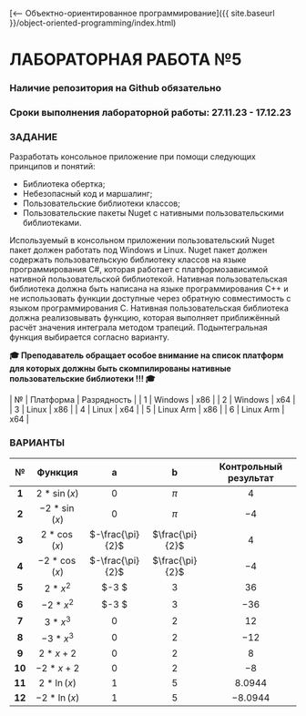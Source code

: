 [⟵ Объектно-ориентированное программирование]({{ site.baseurl }}/object-oriented-programming/index.html)

# **ЛАБОРАТОРНАЯ РАБОТА №5**

### **Наличие репозитория на Github обязательно**

### **Сроки выполнения лабораторной работы: 27.11.23 - 17.12.23**

### **ЗАДАНИЕ**

Разработать консольное приложение при помощи следующих принципов и понятий:
*   Библиотека обертка;
*	Небезопасный код и маршалинг;
*   Пользовательские библиотеки классов;
*   Пользовательские пакеты Nuget c нативными пользовательскими библиотеками.

Используемый в консольном приложении пользовательский Nuget пакет должен работать под Windows и Linux. Nuget пакет должен содержать пользовательскую библиотеку классов на языке программирования C#, которая работает с платформозависимой нативной пользовательской библиотекой. Нативная пользовательская библиотека должна быть написана на языке программирования C++ и не использовать функции доступные через обратную совместимость с языком программирования С. Нативная пользовательская библиотека должна реализовывать функцию, которая выполняет приближённый расчёт значения интеграла методом трапеций. Подынтегральная функция выбирается согласно варианту.

**🎓 Преподаватель обращает особое внимание на список платформ для которых должны быть скомпилированы нативные пользовательские библиотеки !!! 🎓**

| № | Платформа | Разрядность |
| 1 | Windows | x86 |
| 2 | Windows | x64 |
| 3 | Linux | x86 |
| 4 | Linux | x64 |
| 5 | Linux Arm | x86 |
| 6 | Linux Arm | x64 |

### **ВАРИАНТЫ**

| № | Функция | a | b | Контрольный результат |
|:-:|:-:|:-:|:-:|:-:|
| **1** | $2*\sin(x)$ | $0$ | $\pi$ | $4$ |
| **2** | $-2*\sin(x)$ | $0$ | $\pi$ | $-4$ |
| **3** | $2*\cos(x)$ | $-\frac{\pi}{2}$ | $\frac{\pi}{2}$ | $4$ |
| **4** | $-2*\cos(x)$ | $-\frac{\pi}{2}$ | $\frac{\pi}{2}$ | $-4$ |
| **5** | $2*x^2$ | $-3 $ | $3$ | $36$ |
| **6** | $-2*x^2$ | $-3 $ | $3$ | $-36$ |
| **7** | $3*x^3$ | $0$ | $2$ | $12$ |
| **8** | $-3*x^3$ | $0$ | $2$ | $-12$ |
| **9** | $2*x+2$ | $0$ | $2$ | $8$ |
| **10** | $-2*x+2$ | $0$ | $2$ | $-8$ |
| **11** | $2*\ln(x)$ | $1$ | $5$ | $8.0944$ |
| **12** | $-2*\ln(x)$ | $1$ | $5$ | $-8.0944$ |
